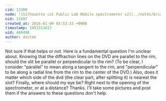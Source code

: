 ```yaml
---
cid: 13300
node: ![Silhouette cut Public Lab Mobile spectrometer v2](../notes/briandegger/12-11-2015/silhouette-cut-public-lab-mobile-spectrometer-v2)
nid: 12497
created_at: 2016-01-09 03:53:33 +0000
timestamp: 1452311613
uid: 460498
author: doctek
---
```


Not sure if that helps or not. Here is a fundamental question I'm unclear about. Knowing that the diffraction lines on the DVD are parallel to the rim, should the slit be parallel or perpendicular to the rim? (To be clear, I consider "parallel" to mean along a tangent to the rim, and "perpendicular" to be along a radial line from the rim to the center of the DVD.) Also, does it matter which side of the dvd (the clear part, after splitting it) is nearest the slot? Finally, where should my eye be? Right next to the opening of the spectrometer, or at a distance?
Thanks. I'll take some pictures and post them if the answers to these questions don't help.